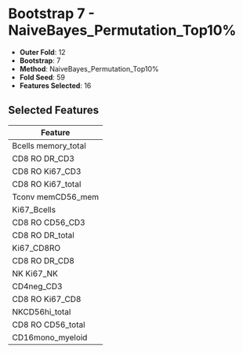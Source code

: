 # Bootstrap 7 - NaiveBayes_Permutation_Top10%

- **Outer Fold**: 12
- **Bootstrap**: 7
- **Method**: NaiveBayes_Permutation_Top10%
- **Fold Seed**: 59
- **Features Selected**: 16

## Selected Features

| Feature |
|---------|
| Bcells memory_total |
| CD8 RO DR_CD3 |
| CD8  RO Ki67_CD3 |
| CD8 RO Ki67_total |
| Tconv memCD56_mem |
| Ki67_Bcells |
| CD8 RO CD56_CD3 |
| CD8 RO DR_total |
| Ki67_CD8RO |
| CD8 RO DR_CD8 |
| NK Ki67_NK |
| CD4neg_CD3 |
| CD8 RO Ki67_CD8 |
| NKCD56hi_total |
| CD8 RO CD56_total |
| CD16mono_myeloid |
